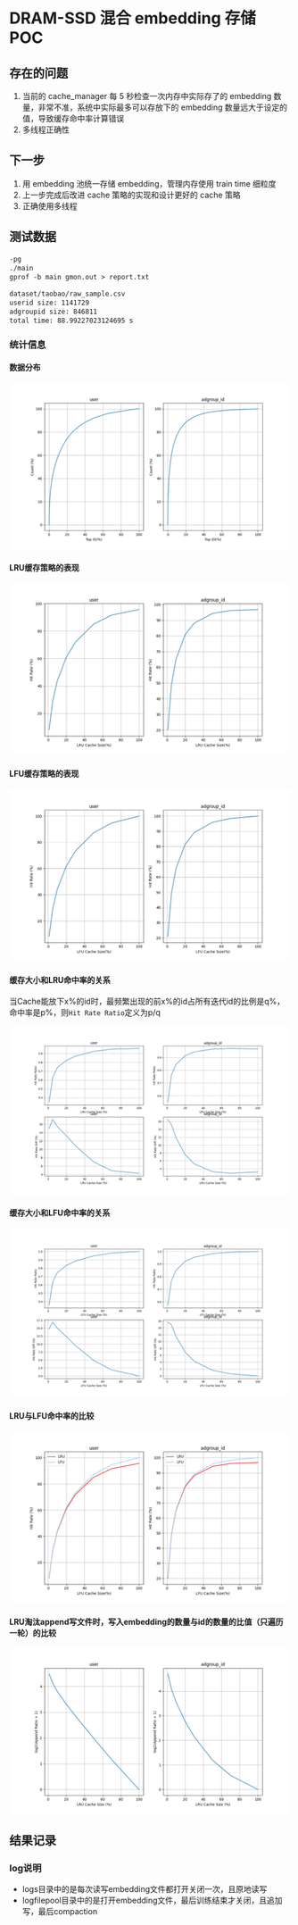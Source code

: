# DRAM-SSD 混合 embedding 存储 POC

## 存在的问题

1. 当前的 cache_manager 每 5 秒检查一次内存中实际存了的 embedding 数量，非常不准，系统中实际最多可以存放下的 embedding 数量远大于设定的值，导致缓存命中率计算错误
2. 多线程正确性

## 下一步

1. 用 embedding 池统一存储 embedding，管理内存使用
   train time 细粒度
2. 上一步完成后改进 cache 策略的实现和设计更好的 cache 策略
3. 正确使用多线程

## 测试数据

```
-pg
./main
gprof -b main gmon.out > report.txt
```

```
dataset/taobao/raw_sample.csv
userid size: 1141729
adgroupid size: 846811
total time: 88.99227023124695 s
```

### 统计信息

#### 数据分布

![](fig/Figure_2.png)

#### LRU缓存策略的表现

![](fig/Figure_1.png)

#### LFU缓存策略的表现

![](fig/Figure_4.png)


#### 缓存大小和LRU命中率的关系

当Cache能放下x%的id时，最频繁出现的前x%的id占所有迭代id的比例是q%，命中率是p%，则`Hit Rate Ratio`定义为p/q

![](fig/Figure_3.png)

#### 缓存大小和LFU命中率的关系

![](fig/Figure_5.png)

#### LRU与LFU命中率的比较

![](fig/Figure_6.png)

#### LRU淘汰append写文件时，写入embedding的数量与id的数量的比值（只遍历一轮）的比较

![](fig/Figure_7.png)

## 结果记录

### log说明

- logs目录中的是每次读写embedding文件都打开关闭一次，且原地读写
- logfilepool目录中的是打开embedding文件，最后训练结束才关闭，且追加写，最后compaction
